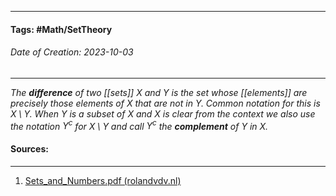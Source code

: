 __________________________________________________________________________
#### **Tags:** #Math/SetTheory 
###### *Date of Creation: 2023-10-03*
__________________________________________________________________________

*The **difference** of two [[sets]] $X$ and $Y$ is the set whose [[elements]] are precisely those elements of $X$ that are not in $Y$. Common notation for this is $X \setminus Y$. When $Y$ is a subset of $X$ and $X$ is clear from the context we also use the notation $Y^c$ for $X \setminus Y$ and call $Y^c$ the **complement** of $Y$ in $X$.* 
#### Sources:
__________________________________________________________________________
1. [Sets_and_Numbers.pdf (rolandvdv.nl)](https://www.rolandvdv.nl/Sets_and_Numbers.pdf)